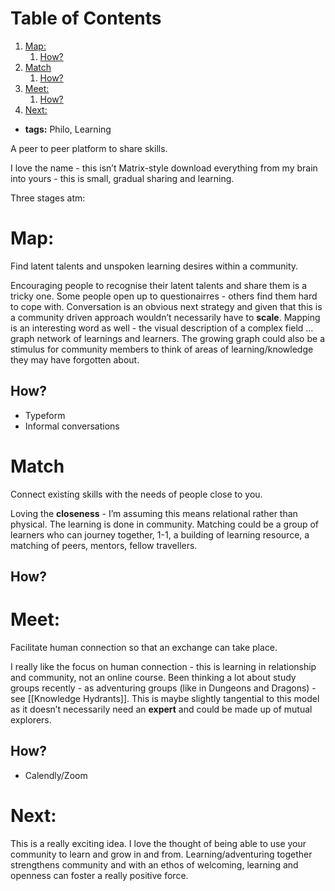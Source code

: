 # Table of Contents

1.  [Map:](#org951f531)
    1.  [How?](#org61a6ca8)
2.  [Match](#orgac300e6)
    1.  [How?](#orge0754c0)
3.  [Meet:](#org5bff1b1)
    1.  [How?](#orgbce359d)
4.  [Next:](#org91bb432)

- **tags:** Philo, Learning

A peer to peer platform to share skills.

I love the name - this isn&rsquo;t Matrix-style download everything from my brain into yours - this is small, gradual sharing and learning.

Three stages atm:

<a id="org951f531"></a>

# Map:

Find latent talents and unspoken learning desires within a community.

Encouraging people to recognise their latent talents and share them is a tricky one. Some people open up to questionairres - others find them hard to cope with. Conversation is an obvious next strategy and given that this is a community driven approach wouldn&rsquo;t necessarily have to **scale**. Mapping is an interesting word as well - the visual description of a complex field &#x2026; graph network of learnings and learners. The growing graph could also be a stimulus for community members to think of areas of learning/knowledge they may have forgotten about.

<a id="org61a6ca8"></a>

## How?

- Typeform
- Informal conversations

<a id="orgac300e6"></a>

# Match

Connect existing skills with the needs of people close to you.

Loving the **closeness** - I&rsquo;m assuming this means relational rather than physical. The learning is done in community. Matching could be a group of learners who can journey together, 1-1, a building of learning resource, a matching of peers, mentors, fellow travellers.

<a id="orge0754c0"></a>

## How?

<a id="org5bff1b1"></a>

# Meet:

Facilitate human connection so that an exchange can take place.

I really like the focus on human connection - this is learning in relationship and community, not an online course. Been thinking a lot about study groups recently - as adventuring groups (like in Dungeons and Dragons) - see [[Knowledge Hydrants]]. This is maybe slightly tangential to this model as it doesn&rsquo;t necessarily need an **expert** and could be made up of mutual explorers.

<a id="orgbce359d"></a>

## How?

- Calendly/Zoom

<a id="org91bb432"></a>

# Next:

This is a really exciting idea. I love the thought of being able to use your community to learn and grow in and from. Learning/adventuring together strengthens community and with an ethos of welcoming, learning and openness can foster a really positive force.
